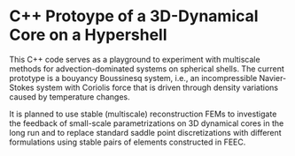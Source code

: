# C++ Protoype of a 3D-Dynamical Core on a Hypershell 


This C++ code serves as a playground to experiment with multiscale methods for advection-dominated systems on spherical shells. The current prototype is a bouyancy Boussinesq system, i.e., an incompressible Navier-Stokes system with Coriolis force that is driven through density variations caused by temperature changes.

It is planned to use stable (multiscale) reconstruction FEMs to investigate the feedback of small-scale parametrizations on 3D dynamical cores in the long run and to replace standard saddle point discretizations with different formulations using stable pairs of elements constructed in FEEC.